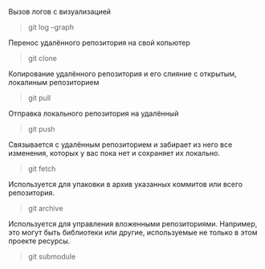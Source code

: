 Вызов логов с визуализацией

>git log –graph

Перенос удалённого репозитория на свой копьютер

>git clone

Копирование удалённого репозитория и его слияние с открытым, локалиным репозиторием

>git pull

Отправка локального репозитория на удалённый

>git push

Cвязывается с удалённым репозиторием и забирает из него все изменения, которых у вас пока нет и сохраняет их локально.

>git fetch

 Используется для упаковки в архив указанных коммитов или всего репозитория.

>git archive


Используется для управления вложенными репозиториями. Например, это могут быть библиотеки или другие, используемые не только в этом проекте ресурсы. 

>git submodule